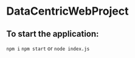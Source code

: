 # DataCentricWebProject

## To start the application: 
``npm i``
``npm start`` or ``node index.js``
